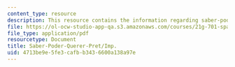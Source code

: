 ```yaml
---
content_type: resource
description: This resource contains the information regarding saber-poder-querer-pret/imp.
file: https://ol-ocw-studio-app-qa.s3.amazonaws.com/courses/21g-701-spanish-i-fall-2003/4713be9e5fe3cafbb3436600a138a97e_MIT21G_701F03_24preti.pdf
file_type: application/pdf
resourcetype: Document
title: Saber-Poder-Querer-Pret/Imp.
uid: 4713be9e-5fe3-cafb-b343-6600a138a97e
---
```

